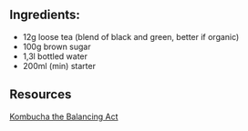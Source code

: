 ## Ingredients:
* 12g loose tea (blend of black and green, better if organic)
* 100g brown sugar
* 1,3l bottled water
* 200ml (min) starter

## Resources
[Kombucha the Balancing Act](http://users.bestweb.net/~om/kombucha_balance/)